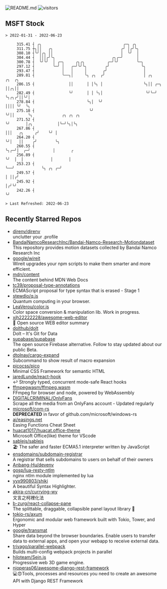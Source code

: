![README.md](https://github.com/Gerhut/Gerhut/workflows/README.md/badge.svg)
![visitors](https://visitors.vercel.app/Gerhut/Gerhut?token=8cf69d1f6813d272ef062726b6070c9be4ff72038cfe5a7ded7384a8da65d866)

## MSFT Stock

```
> 2022-01-31 - 2022-06-23

     315.41 ┤ ╭╮                                    ╭─╮ ╭╮                                                       
     311.75 ┼╮││   ╭╮                              ╭╯ │╭╯╰╮                                                      
     308.10 ┤╰╯│╭╮ ││                              │  ╰╯  │                                                      
     304.44 ┤  │││╭╯╰╮                         ╭╮╭─╯      │                                                      
     300.78 ┤  ╰╯╰╯  │ ╭─╮     ╭╮╭╮          ╭─╯╰╯        ╰─╮                                                    
     297.12 ┤        ╰─╯ │   ╭─╯╰╯╰╮        ╭╯              ╰╮                                                   
     293.47 ┤            │   │     │       ╭╯                │                                                   
     289.81 ┤            ╰──╮│     ╰╮ ╭╮  ╭╯                 │ ╭╮        ╭╮  ╭╮                                  
     286.15 ┤               ││      │ │╰╮ │                  ╰╮││ ╭─╮    ││╭╮││                                  
     282.49 ┤               ╰╯      │ │ ╰╮│                   ╰╯╰─╯ ╰╮╭╮╭╯││╰╯│                                  
     278.84 ┤                       ╰╮│  ╰╯                          ││││ ╰╯  ╰╮                                 
     275.18 ┤                        ╰╯                              ╰╯││      ╰╮             ╭╮ ╭╮ ╭╮           
     271.52 ┤                                                          ╰╯       │╭╮           │╰─╯╰╮│╰╮          
     267.86 ┤                                                                   │││   ╭╮     ╭╯    ╰╯ │          
     264.20 ┤                                                                   ╰╯│   ││    ╭╯        ╰╮         
     260.55 ┤                                                                     ╰╮╭─╯│  ╭─╯          │       ╭ 
     256.89 ┤                                                                      ╰╯  │  │            │       │ 
     253.23 ┤                                                                          ╰──╯            ╰╮ ╭╮ ╭─╯ 
     249.57 ┤                                                                                           │ ││╭╯   
     245.92 ┤                                                                                           │╭╯╰╯    
     242.26 ┤                                                                                           ╰╯       

> Last Refreshed: 2022-06-23
```

## Recently Starred Repos

- [direnv/direnv](https://github.com/direnv/direnv)  
  unclutter your .profile
- [BandaiNamcoResearchInc/Bandai-Namco-Research-Motiondataset](https://github.com/BandaiNamcoResearchInc/Bandai-Namco-Research-Motiondataset)  
  This repository provides motion datasets collected by Bandai Namco Research Inc
- [google/wireit](https://github.com/google/wireit)  
  Wireit upgrades your npm scripts to make them smarter and more efficient.
- [mdn/content](https://github.com/mdn/content)  
  The content behind MDN Web Docs
- [tc39/proposal-type-annotations](https://github.com/tc39/proposal-type-annotations)  
  ECMAScript proposal for type syntax that is erased - Stage 1
- [stewdio/q.js](https://github.com/stewdio/q.js)  
  Quantum computing in your browser.
- [LeaVerou/color.js](https://github.com/LeaVerou/color.js)  
  Color space conversion & manipulation lib. Work in progress.
- [xjh22222228/awesome-web-editor](https://github.com/xjh22222228/awesome-web-editor)  
  🔨  Open source WEB editor summary
- [dolthub/dolt](https://github.com/dolthub/dolt)  
  Dolt – It's Git for Data
- [supabase/supabase](https://github.com/supabase/supabase)  
  The open source Firebase alternative. Follow to stay updated about our public Beta.
- [dtolnay/cargo-expand](https://github.com/dtolnay/cargo-expand)  
  Subcommand to show result of macro expansion
- [picocss/pico](https://github.com/picocss/pico)  
  Minimal CSS Framework for semantic HTML
- [jaredLunde/react-hook](https://github.com/jaredLunde/react-hook)  
  ↩ Strongly typed, concurrent mode-safe React hooks
- [ffmpegwasm/ffmpeg.wasm](https://github.com/ffmpegwasm/ffmpeg.wasm)  
  FFmpeg for browser and node, powered by WebAssembly
- [DIGITALCRIMINAL/OnlyFans](https://github.com/DIGITALCRIMINAL/OnlyFans)  
  Scrape all the media from an OnlyFans account - Updated regularly
- [microsoft/com-rs](https://github.com/microsoft/com-rs)  
  **DEPRECATED** in favor of github.com/microsoft/windows-rs
- [ai/easings.net](https://github.com/ai/easings.net)  
  Easing Functions Cheat Sheet
- [huacat1017/huacat.office-theme](https://github.com/huacat1017/huacat.office-theme)  
  Microsoft Office(like) theme for VScode
- [sablejs/sablejs](https://github.com/sablejs/sablejs)  
  🏖️ The safer and faster ECMA5.1 interpreter written by JavaScript
- [ensdomains/subdomain-registrar](https://github.com/ensdomains/subdomain-registrar)  
  A registrar that sells subdomains to users on behalf of their owners
- [Anbang-Hu/devenv](https://github.com/Anbang-Hu/devenv)  
- [gosp/lua-resty-ntlm](https://github.com/gosp/lua-resty-ntlm)  
  nginx ntlm module implemented by lua
- [yyx990803/shiki](https://github.com/yyx990803/shiki)  
  A beautiful Syntax Highlighter.
- [akira-cn/currying-wy](https://github.com/akira-cn/currying-wy)  
  文言之柯裡化法
- [b-zurg/react-collapse-pane](https://github.com/b-zurg/react-collapse-pane)  
  The splittable, draggable, collapsible panel layout library 🎉
- [tokio-rs/axum](https://github.com/tokio-rs/axum)  
  Ergonomic and modular web framework built with Tokio, Tower, and Hyper
- [google/transmat](https://github.com/google/transmat)  
  Share data beyond the browser boundaries. Enable users to transfer data to external apps, and open your webapp to receive external data.
- [trivago/parallel-webpack](https://github.com/trivago/parallel-webpack)  
  Builds multi-config webpack projects in parallel
- [hiloteam/Sein.js](https://github.com/hiloteam/Sein.js)  
  Progressive web 3D game engine.
- [nioperas06/awesome-django-rest-framework](https://github.com/nioperas06/awesome-django-rest-framework)  
   💻😍Tools, processes and resources you need to create an awesome API with Django REST Framework
